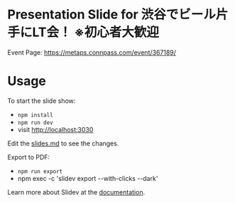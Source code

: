 # Presentation Slide for 渋谷でビール片手にLT会！ ※初心者大歓迎

Event Page: https://metaps.connpass.com/event/367189/

# Usage

To start the slide show:

- `npm install`
- `npm run dev`
- visit <http://localhost:3030>

Edit the [slides.md](./slides.md) to see the changes.

Export to PDF:

- `npm run export`
- npm exec -c 'slidev export --with-clicks --dark'

Learn more about Slidev at the [documentation](https://sli.dev/).
